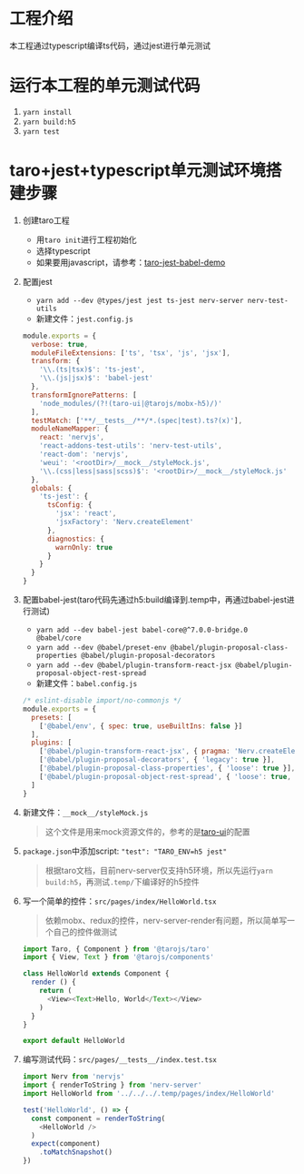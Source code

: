# 工程介绍
本工程通过typescript编译ts代码，通过jest进行单元测试

# 运行本工程的单元测试代码
1. `yarn install`
1. `yarn build:h5`
1. `yarn test`

# taro+jest+typescript单元测试环境搭建步骤
1. 创建taro工程
    - 用`taro init`进行工程初始化
    - 选择typescript
    - 如果要用javascript，请参考：[taro-jest-babel-demo](../taro-jest-babel-demo/README.md)
1. 配置jest
    - `yarn add --dev @types/jest jest ts-jest nerv-server nerv-test-utils`
    - 新建文件：`jest.config.js`
    ```javascript
    module.exports = {
      verbose: true,
      moduleFileExtensions: ['ts', 'tsx', 'js', 'jsx'],
      transform: {
        '\\.(ts|tsx)$': 'ts-jest',
        '\\.(js|jsx)$': 'babel-jest'
      },
      transformIgnorePatterns: [
        'node_modules/(?!(taro-ui|@tarojs/mobx-h5)/)'
      ],
      testMatch: ['**/__tests__/**/*.(spec|test).ts?(x)'],
      moduleNameMapper: {
        react: 'nervjs',
        'react-addons-test-utils': 'nerv-test-utils',
        'react-dom': 'nervjs',
        'weui': '<rootDir>/__mock__/styleMock.js',
        '\\.(css|less|sass|scss)$': '<rootDir>/__mock__/styleMock.js'
      },
      globals: {
        'ts-jest': {
          tsConfig: {
            'jsx': 'react',
            'jsxFactory': 'Nerv.createElement'
          },
          diagnostics: {
            warnOnly: true
          }
        }
      }
    }

    ```
1. 配置babel-jest(taro代码先通过h5:build编译到.temp中，再通过babel-jest进行测试)
    - `yarn add --dev babel-jest babel-core@^7.0.0-bridge.0 @babel/core`
    - `yarn add --dev @babel/preset-env @babel/plugin-proposal-class-properties @babel/plugin-proposal-decorators`
    - `yarn add --dev @babel/plugin-transform-react-jsx @babel/plugin-proposal-object-rest-spread`
    - 新建文件：`babel.config.js`
    ```javascript
    /* eslint-disable import/no-commonjs */
    module.exports = {
      presets: [
        ['@babel/env', { spec: true, useBuiltIns: false }]
      ],
      plugins: [
        ['@babel/plugin-transform-react-jsx', { pragma: 'Nerv.createElement' }],
        ['@babel/plugin-proposal-decorators', { 'legacy': true }],
        ['@babel/plugin-proposal-class-properties', { 'loose': true }],
        ['@babel/plugin-proposal-object-rest-spread', { 'loose': true, 'useBuiltIns': false }]
      ]
    }
    ```
1. 新建文件：`__mock__/styleMock.js`
    > 这个文件是用来mock资源文件的，参考的是[taro-ui](https://github.com/NervJS/taro-ui)的配置
1. `package.json`中添加script: `"test": "TARO_ENV=h5 jest"`
    > 根据taro文档，目前nerv-server仅支持h5环境，所以先运行`yarn build:h5`，再测试`.temp/`下编译好的h5控件
1. 写一个简单的控件：`src/pages/index/HelloWorld.tsx`
    > 依赖mobx、redux的控件，nerv-server-render有问题，所以简单写一个自己的控件做测试
    ```typescript
    import Taro, { Component } from '@tarojs/taro'
    import { View, Text } from '@tarojs/components'
    
    class HelloWorld extends Component {
      render () {
        return (
          <View><Text>Hello, World</Text></View>
        )
      }
    }
    
    export default HelloWorld
    ```
    
1. 编写测试代码：`src/pages/__tests__/index.test.tsx`
    ```typescript
    import Nerv from 'nervjs'
    import { renderToString } from 'nerv-server'
    import HelloWorld from '../../../.temp/pages/index/HelloWorld'
    
    test('HelloWorld', () => {
      const component = renderToString(
        <HelloWorld />
      )
      expect(component)
        .toMatchSnapshot()
    })
    ```
